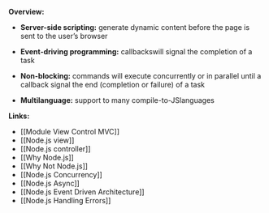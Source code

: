 **Overview:**

* **Server-side scripting:** generate dynamic content before the page is sent to the user’s browser

* **Event-driving programming:** callbackswill signal the completion of a task

* **Non-blocking:** commands will execute concurrently or in parallel until a callback signal the end (completion or failure) of a task

* **Multilanguage:** support to many compile-to-JSlanguages

**Links:**
* [[Module View Control MVC]]
* [[Node.js view]]
* [[Node.js controller]]
* [[Why Node.js]]
* [[Why Not Node.js]]
* [[Node.js Concurrency]]
* [[Node.js Async]]
* [[Node.js Event Driven Architecture]]
* [[Node.js Handling Errors]]